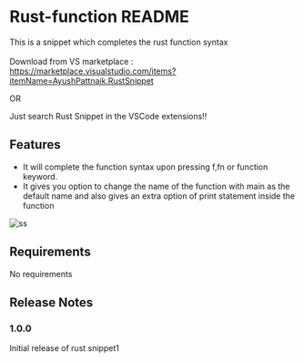 # Rust-function README

This is a snippet which completes the rust function syntax<br><br>
Download from VS marketplace :<br>
https://marketplace.visualstudio.com/items?itemName=AyushPattnaik.RustSnippet

OR

Just search Rust Snippet in the VSCode extensions!!
## Features

- It will complete the function syntax upon pressing f,fn or function keyword.
- It gives you option to change the name of the function with main as the default name and also gives an extra option of print statement inside the function

![ss](https://user-images.githubusercontent.com/53592579/107956508-431ac380-6fc5-11eb-8e4f-e935c113f001.png)

## Requirements

No requirements

## Release Notes

### 1.0.0

Initial release of rust snippet1


